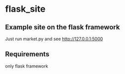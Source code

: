# flask_site
## Example site on the flask framework

Just run market.py and see http://127.0.0.1:5000

## Requirements

only flask framework
